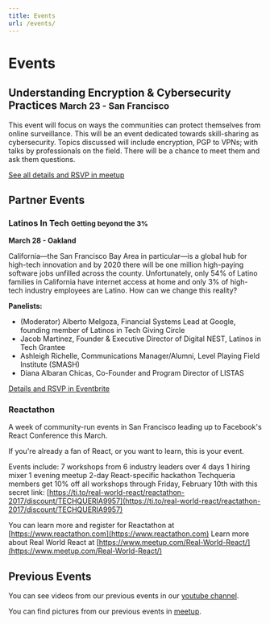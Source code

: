 ```yaml
---
title: Events
url: /events/
---
```


# Events


## Understanding Encryption & Cybersecurity Practices <small>March 23 - San Francisco</small>


This event will focus on ways the communities can protect themselves from
online surveillance. This will be an event dedicated towards skill-sharing as
cybersecurity. Topics discussed will include encryption, PGP to VPNs; with talks by
professionals on the field. There will be a chance to meet them and ask them questions.


[See all details and RSVP in meetup](https://www.meetup.com/Latinos-in-Tech-Bay-Area/events/237736844/)

<!--
## Techqueria LA - Downtown LA <small>Feb 23</small>

Join us at our second meetup of the year!
Connect with other latinx in tech to support each other, network, and discuss and implement tech solutions to help our communities.

[RSVP here](https://www.eventbrite.com/e/techqueria-la-tickets-31871006037)
-->

<!--No events planned yet for the future, join our [meetup](http://www.meetup.com/Latin-s-in-Tech-Bay-Area) to receive information when available. -->

## Partner Events

### Latinos In Tech <small>Getting beyond the 3%</small>
**March 28 - Oakland**

California—the San Francisco Bay Area in particular—is a global hub for
high-tech innovation and by 2020 there will be one million high-paying software
jobs unfilled across the county. Unfortunately, only 54% of Latino families in
California have internet access at home and only 3% of high-tech industry
employees are Latino. How can we change this reality?

**Panelists:**
- (Moderator) Alberto Melgoza, Financial Systems Lead at Google, founding member of Latinos in Tech Giving Circle
- Jacob Martinez, Founder & Executive Director of Digital NEST, Latinos in Tech Grantee
- Ashleigh Richelle, Communications Manager/Alumni, Level Playing Field Institute (SMASH)
- Diana Albaran Chicas, Co-Founder and Program Director of LISTAS


[Details and RSVP in Eventbrite](https://www.eventbrite.com/e/latinos-in-tech-getting-beyond-the-3-tickets-32340530397)

### Reactathon

A week of community-run events in San Francisco leading up to Facebook's React Conference this March.

If you're already a fan of React, or you want to learn, this is your event.

Events include:
7 workshops from 6 industry leaders over 4 days
1 hiring mixer
1 evening meetup
2-day React-specific hackathon
Techqueria members get 10% off all workshops through Friday, February 10th with this secret
link: [https://ti.to/real-world-react/reactathon-2017/discount/TECHQUERIA9957](https://ti.to/real-world-react/reactathon-2017/discount/TECHQUERIA9957)

You can learn more and register for Reactathon at [https://www.reactathon.com](https://www.reactathon.com)
Learn more about Real World React at [https://www.meetup.com/Real-World-React/](https://www.meetup.com/Real-World-React/)

## Previous Events

You can see videos from our previous events in our [youtube channel](https://www.youtube.com/channel/UCUhXR0BOgyqrS1E_Sr4PVjQ).

You can find pictures from our previous events in [meetup](https://www.meetup.com/Latinos-in-Tech-Bay-Area/photos/).
